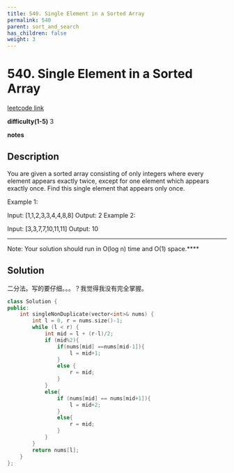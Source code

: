 ```yaml
---
title: 540. Single Element in a Sorted Array
permalink: 540
parent: sort_and_search
has_children: false
weight: 3
---
```

# 540. Single Element in a Sorted Array
[leetcode link](https://leetcode.com/problems/single-element-in-a-sorted-array/)

**difficulty(1-5)** 
3

**notes**   


## Description
You are given a sorted array consisting of only integers where every element appears exactly twice, except for one element which appears exactly once. Find this single element that appears only once.

 

Example 1:

Input: [1,1,2,3,3,4,4,8,8]
Output: 2
Example 2:

Input: [3,3,7,7,10,11,11]
Output: 10
 
****
Note: Your solution should run in O(log n) time and O(1) space.****

## Solution
二分法。写的要仔细。。。？我觉得我没有完全掌握。

```c++
class Solution {
public:
    int singleNonDuplicate(vector<int>& nums) {
        int l = 0, r = nums.size()-1;
        while (l < r) {
            int mid = l + (r-l)/2;
            if (mid%2){
                if(nums[mid] ==nums[mid-1]){
                    l = mid+1;
                }
                else {
                    r = mid;
                }
            }
            else{
                if (nums[mid] == nums[mid+1]){
                    l = mid+2;
                }
                else{
                    r = mid;
                }
            }
        }
        return nums[l];
    }
};
```


<!-- 
Default label
{: .label }

Blue label
{: .label .label-blue }

Stable
{: .label .label-green }

New release
{: .label .label-purple }

Coming soon
{: .label .label-yellow }

Deprecated
{: .label .label-red } -->
